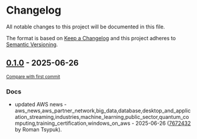 # Changelog

All notable changes to this project will be documented in this file.

The format is based on [Keep a Changelog](http://keepachangelog.com/en/1.0.0/)
and this project adheres to [Semantic Versioning](http://semver.org/spec/v2.0.0.html).

<!-- insertion marker -->
## [0.1.0](https://github.com/tsypuk/aws-news/releases/tag/ver-2025-06-260.1.0) - 2025-06-26

<small>[Compare with first commit](https://github.com/tsypuk/aws-news/compare/58cdb7d68fda16718a902d059606f6682addd6b9...ver-2025-06-26)</small>

### Docs

- updated AWS news - aws_news,aws_partner_network,big_data,database,desktop_and_application_streaming,industries,machine_learning,public_sector,quantum_computing,training_certification,windows_on_aws - 2025-06-26 ([7672432](https://github.com/tsypuk/aws-news/commit/7672432aa640dccc2764ec112d4eddac2183fafb) by Roman Tsypuk).

